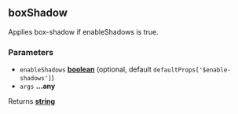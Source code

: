 <!-- Generated by documentation.js. Update this documentation by updating the source code. -->

## boxShadow

Applies box-shadow if enableShadows is true.

### Parameters

-   `enableShadows` **[boolean][1]**  (optional, default `defaultProps['$enable-shadows']`)
-   `args` **...any** 

Returns **[string][2]** 

[1]: https://developer.mozilla.org/docs/Web/JavaScript/Reference/Global_Objects/Boolean

[2]: https://developer.mozilla.org/docs/Web/JavaScript/Reference/Global_Objects/String
